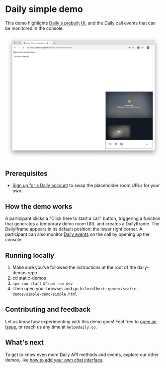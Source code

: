 # Daily simple demo
This demo highlights [Daily's prebuilt UI](https://www.daily.co/blog/prebuilt-ui/), and the Daily call events that can be monitored in the console. 

![Daily prebuilt video chat widget sits in bottom right corner of screen](./screenshot-simple-demo.png)

## Prerequisites 
* [Sign up for a Daily account](https://dashboard.daily.co/signup) to swap the placeholder room URLs for your own. 

## How the demo works 
A participant clicks a "Click here to start a call" button, triggering a function that generates a temporary demo room URL and creates a DailyIframe. The DailyIframe appears in its default position: the lower right corner. A participant can also monitor [Daily events](https://docs.daily.co/reference#events) on the call by opening up the console. 

## Running locally 
1. Make sure you've followed the instructions at the root of the daily-demos repo
2. cd static-demos
3. `npm run start` or `npm run dev`
4. Then open your browser and go to `localhost:<port>/static-demos/simple-demo/simple.html`

## Contributing and feedback 
Let us know how experimenting with this demo goes! Feel free to [open an Issue](https://github.com/daily-co/daily-demos/issues), or reach us any time at `help@daily.co`.

## What's next 
To get to know even more Daily API methods and events, explore our other demos, like [how to add your own chat interface](https://github.com/daily-co/daily-demos/tree/main/static-demos/simple-chat-demo).